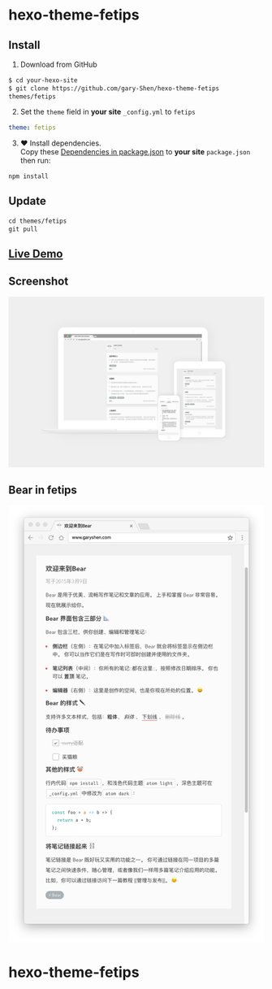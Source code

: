 # hexo-theme-fetips


## Install

1. Download from GitHub
```shell
$ cd your-hexo-site
$ git clone https://github.com/gary-Shen/hexo-theme-fetips themes/fetips
```
2. Set the `theme` field in **your site** `_config.yml` to `fetips`
```yml
theme: fetips
```
3. ❤️ Install dependencies.  
Copy these [Dependencies in package.json](https://github.com/gary-Shen/hexo-theme-fetips/blob/master/package.json#L6) to **your site** `package.json` then run:
```
npm install
```

## Update

```shell
cd themes/fetips
git pull
```

## [Live Demo](http://www.garyshen.com)

## Screenshot

![fetips](screenshot.jpg)

## Bear in fetips
![fetips](screenshot2.jpg)
# hexo-theme-fetips
